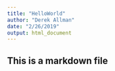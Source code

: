 ```yaml
---
title: "HelloWorld"
author: "Derek Allman"
date: "2/26/2019"
output: html_document
---
```


## This is a markdown file